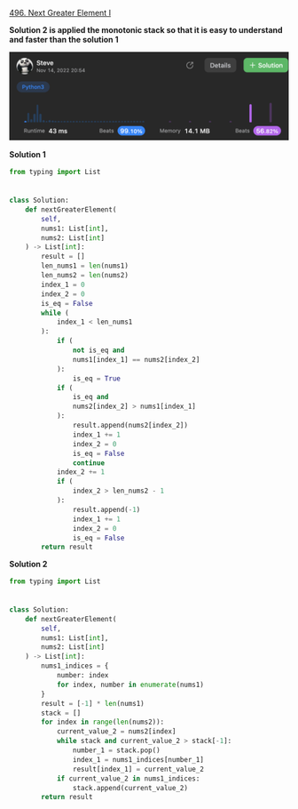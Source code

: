 [496. Next Greater Element I](https://leetcode.com/problems/next-greater-element-i)


<b> Solution 2 is applied the monotonic stack so that it is easy to understand and faster than the solution 1</b>

![alt text](https://github.com/vkhanhqui/leetcode-solution/blob/main/015%20Next%20Greater%20Element%20I/ahihi.png?raw=true)


<b>Solution 1</b>


```python
from typing import List


class Solution:
    def nextGreaterElement(
        self,
        nums1: List[int],
        nums2: List[int]
    ) -> List[int]:
        result = []
        len_nums1 = len(nums1)
        len_nums2 = len(nums2)
        index_1 = 0
        index_2 = 0
        is_eq = False
        while (
            index_1 < len_nums1
        ):
            if (
                not is_eq and
                nums1[index_1] == nums2[index_2]
            ):
                is_eq = True
            if (
                is_eq and
                nums2[index_2] > nums1[index_1]
            ):
                result.append(nums2[index_2])
                index_1 += 1
                index_2 = 0
                is_eq = False
                continue
            index_2 += 1
            if (
                index_2 > len_nums2 - 1
            ):
                result.append(-1)
                index_1 += 1
                index_2 = 0
                is_eq = False
        return result

```

<b>Solution 2</b>


```python
from typing import List


class Solution:
    def nextGreaterElement(
        self,
        nums1: List[int],
        nums2: List[int]
    ) -> List[int]:
        nums1_indices = {
            number: index
            for index, number in enumerate(nums1)
        }
        result = [-1] * len(nums1)
        stack = []
        for index in range(len(nums2)):
            current_value_2 = nums2[index]
            while stack and current_value_2 > stack[-1]:
                number_1 = stack.pop()
                index_1 = nums1_indices[number_1]
                result[index_1] = current_value_2
            if current_value_2 in nums1_indices:
                stack.append(current_value_2)
        return result

```
